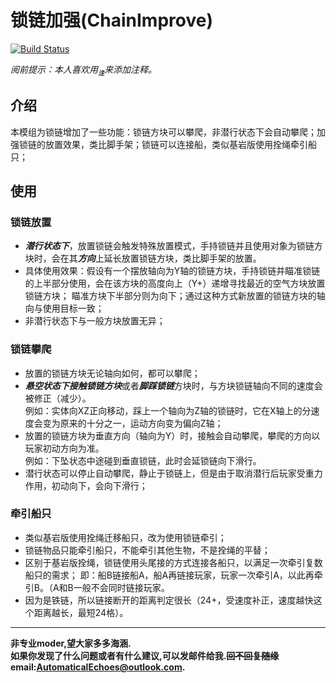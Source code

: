 # 锁链加强(ChainImprove)
[![Build Status](https://img.shields.io/badge/MinecraftForge-1.20.x-brightgreen)](https://github.com/MinecraftForge/MinecraftForge?branch=1.20.x)

_阅前提示：本人喜欢用<sub title="如果影响你观看就先给你道个歉啦！>-<" >**`注`**</sub>来添加注释。_
## 介绍
 本模组为锁链增加了一些功能：锁链方块可以攀爬，非潜行状态下会自动攀爬；加强锁链的放置效果，类比脚手架；锁链可以连接船，类似基岩版使用拴绳牵引船只；
## 使用
### 锁链放置
- ***潜行状态下***，放置锁链会触发特殊放置模式，手持锁链并且使用对象为锁链方块时，会在其***方向***上延长放置锁链方块，类比脚手架的放置。  
- 具体使用效果：假设有一个摆放轴向为Y轴的锁链方块，手持锁链并瞄准锁链的上半部分使用，会在该方块的高度向上（Y+）递增寻找最近的空气方块放置锁链方块；
   瞄准方块下半部分则为向下；通过这种方式新放置的锁链方块的轴向与使用目标一致；  
- 非潜行状态下与一般方块放置无异；
### 锁链攀爬
- 放置的锁链方块无论轴向如何，都可以攀爬；
- ***悬空状态下接触锁链方块***或者***脚踩锁链***方块时，与方块锁链轴向不同的速度会被修正（减少）。  
  例如：实体向XZ正向移动，踩上一个轴向为Z轴的锁链时，它在X轴上的分速度会变为原来的十分之一，运动方向变为偏向Z轴；
- 放置的锁链方块为垂直方向（轴向为Y）时，接触会自动攀爬，攀爬的方向以玩家初动方向为准。  
  例如：下坠状态中途碰到垂直锁链，此时会延锁链向下滑行。
- 潜行状态可以停止自动攀爬，静止于锁链上，但是由于取消潜行后玩家受重力作用，初动向下，会向下滑行；
### 牵引船只
- 类似基岩版使用拴绳迁移船只，改为使用锁链牵引；
- 锁链物品只能牵引船只，不能牵引其他生物，不是拴绳的平替；
- 区别于基岩版拴绳，锁链使用头尾接的方式连接各船只，以满足一次牵引复数船只的需求；
  即：船B链接船A，船A再链接玩家，玩家一次牵引A，以此再牵引B。（A和B一般不会同时链接玩家。
- 因为是铁链，所以链接断开的距离判定很长（24+，受速度补正，速度越快这个距离越长，最短24格）。
___
**非专业moder,望大家多多海涵.  
如果你发现了什么问题或者有什么建议,可以发邮件给我.~~回不回复随缘~~  
email:AutomaticalEchoes@outlook.com.**
